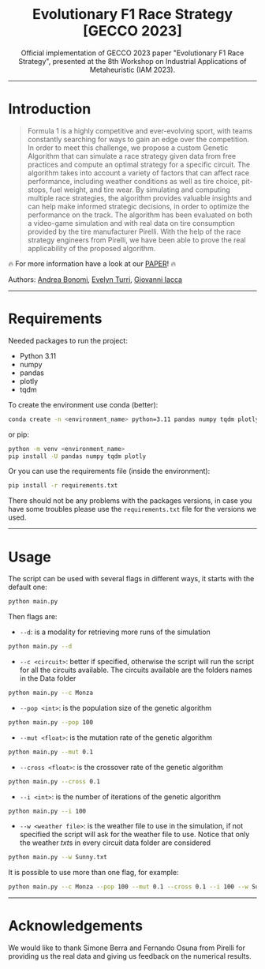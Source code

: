 <div id="top"></div>

<!-- PROJECT LOGO -->
<br />
<div align="center">
  <h1 align="center">Evolutionary F1 Race Strategy [GECCO 2023]</h1>

  <p align="center">
    Official implementation of GECCO 2023 paper "Evolutionary F1 Race Strategy", presented at the 8th Workshop on Industrial Applications of Metaheuristic (IAM 2023).
  </p>
</div>


-----------------------------------------------------------------------------------------------------------------------
# Introduction
  >Formula 1 is a highly competitive and ever-evolving sport, with teams constantly searching for ways to gain an edge over the competition. In order to meet this challenge, we propose a custom Genetic Algorithm that can simulate a race strategy given data from free practices and compute an optimal strategy for a specific circuit. The algorithm takes into account a variety of factors that can affect race performance, including weather conditions as well as tire choice, pit-stops, fuel weight, and tire wear. By simulating and computing multiple race strategies, the algorithm provides valuable insights and can help make informed strategic decisions, in order to optimize the performance on the track. The algorithm has been evaluated on both a video-game simulation and with real data on tire consumption provided by the tire manufacturer Pirelli. With the help of the race strategy engineers from Pirelli, we have been able to prove the real applicability of the proposed algorithm.


<!-- # Evolutionary F1 Race Strategy [GECCO 2023]
Official implementation of GECCO 2023 paper "Evolutionary F1 Race Strategy", presented at the 8th Workshop on Industrial Applications of Metaheuristic (IAM 2023). -->

<!-- # Introduction
>Formula 1 is a highly competitive and ever-evolving sport, with teams constantly searching for ways to gain an edge over the competition. In order to meet this challenge, we propose a custom Genetic Algorithm that can simulate a race strategy given data from free practices and compute an optimal strategy for a specific circuit. The algorithm takes into account a variety of factors that can affect race performance, including weather conditions as well as tire choice, pit-stops, fuel weight, and tire wear. By simulating and computing multiple race strategies, the algorithm provides valuable insights and can help make informed strategic decisions, in order to optimize the performance on the track. The algorithm has been evaluated on both a video-game simulation and with real data on tire consumption provided by the tire manufacturer Pirelli. With the help of the race strategy engineers from Pirelli, we have been able to prove the real applicability of the proposed algorithm. -->

:fire: For more information have a look at our [PAPER]()! :fire:

Authors: 
        [Andrea Bonomi](https://scholar.google.com/citations?user=gnlDPxUAAAAJ),
        [Evelyn Turri](),
        [Giovanni Iacca](https://scholar.google.it/citations?user=qSw6YfcAAAAJ&hl=en)

-----------------------------------------------------------------------------------------------------------------------

# Requirements

Needed packages to run the project:
- Python 3.11
- numpy
- pandas
- plotly
- tqdm

To create the environment use conda (better):
```bash
conda create -n <environment_name> python=3.11 pandas numpy tqdm plotly
```
or pip:
```bash
python -m venv <environment_name> 
pip install -U pandas numpy tqdm plotly
```

Or you can use the requirements file (inside the environment):
```bash
pip install -r requirements.txt
```

There should not be any problems with the packages versions, in case you have some troubles please use the `requirements.txt` file for the versions we used.

-----------------------------------------------------------------------------------------------------------------------

# Usage

The script can be used with several flags in different ways, it starts with the default one:
```bash
python main.py
```

Then flags are:
- `--d`: is a modality for retrieving more runs of the simulation
```bash
python main.py --d
```
- `--c <circuit>`: better if specified, otherwise the script will run the script for all the circuits available. The circuits available are the folders names in the Data folder
```bash
python main.py --c Monza
```
- `--pop <int>`: is the population size of the genetic algorithm
```bash
python main.py --pop 100
```
- `--mut <float>`: is the mutation rate of the genetic algorithm
```bash
python main.py --mut 0.1
```
- `--cross <float>`: is the crossover rate of the genetic algorithm
```bash
python main.py --cross 0.1
```
- `--i <int>`: is the number of iterations of the genetic algorithm
```bash
python main.py --i 100
```
- `--w <weather file>`: is the weather file to use in the simulation, if not specified the script will ask for the weather file to use. Notice that only the weather *txt*s in every circuit data folder are considered
```bash
python main.py --w Sunny.txt
```

It is possible to use more than one flag, for example:
```bash
python main.py --c Monza --pop 100 --mut 0.1 --cross 0.1 --i 100 --w Sunny.txt --d
```
<!-- -----------------------------------------------------------------------------------------------------------------------
# Citing our work
Please cite the following paper if you use our code:
```latex
@inproceedings{EAF1Strategy,
  title = {Evolutionary F1 Race Strategy},
  author = {Bonomi, Andrea and Turri, Evelyn and Iacca, Giovanni},
  booktitle = {Genetic and Evolutionary Computation Conference Companion (GECCO ’23 Companion)},
  year = {July 2023}
}
``` -->
-----------------------------------------------------------------------------------------------------------------------
# Acknowledgements
We would like to thank Simone Berra and Fernando Osuna from Pirelli for providing us the real data and giving us feedback on the numerical results.
